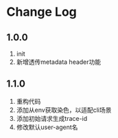 # Change Log
## 1.0.0
1. init
2. 新增透传metadata header功能
## 1.1.0
1. 重构代码
2. 添加从env获取染色，以适配cli场景
3. 添加初始请求生成trace-id
4. 修改默认user-agent名
